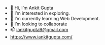 - 👋 Hi, I’m Ankit Gupta
- 👀 I’m interested in exploring.
- 🌱 I’m currently learning Web Development.
- 💞️ I’m looking to collaborate
- 📫 iankitgupta9@gmail.com
- https://www.iankitgupta.com/


